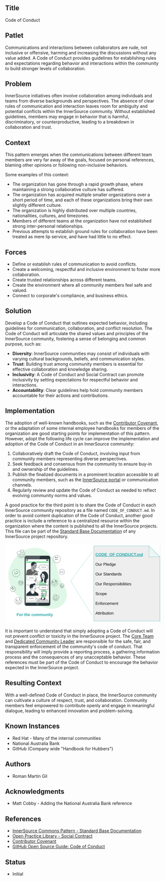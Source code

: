 ## Title

Code of Conduct

## Patlet

Communications and interactions between collaborators are rude, not inclusive or offensive, harming and increasing the discussions without any value added.
A Code of Conduct provides guidelines for establishing rules and expectations regarding behavior and interactions within the community to build stronger levels of collaboration.

## Problem

InnerSource initiatives often involve collaboration among individuals and teams from diverse backgrounds and perspectives.
The absence of clear rules of communication and interaction leaves room for ambiguity and potential conflicts within the InnerSource community.
Without established guidelines, members may engage in behavior that is harmful, discriminatory, or counterproductive, leading to a breakdown in collaboration and trust.

## Context

This pattern emerges when the communications between different team members are very far away of the goals, focused on personal references, blaming other opinions or following non-inclusive behaviors.

Some examples of this context:

* The organization has gone through a rapid growth phase, where maintaining a strong collaborative culture has suffered.
* The organization has acquired multiple smaller organizations over a short period of time, and each of these organizations bring their own slightly different culture.
* The organization is highly distributed over multiple countries, nationalities, cultures, and timezones.
* Members of different teams at the organization have not established strong inter-personal relationships.
* Previous attempts to establish ground rules for collaboration have been treated as mere lip service, and have had little to no effect.

## Forces

* Define or establish rules of communication to avoid conflicts.
* Create a welcoming, respectful and inclusive environment to foster more collaboration.
* Create trusted relationships across different teams.
* Create the environment where all community members feel safe and valued.
* Connect to corporate's compliance, and business ethics.

## Solution

Develop a Code of Conduct that outlines expected behavior, including guidelines for communication, collaboration, and conflict resolution.
The Code of Conduct will articulate the shared values and principles of the InnerSource community, fostering a sense of belonging and common purpose, such as:

- **Diversity**: InnerSource communities may consist of individuals with varying cultural backgrounds, beliefs, and communication styles.
- **Trust**: Building trust among community members is essential for effective collaboration and knowledge sharing.
- **Inclusivity**: A Code of Conduct and Social Contract can promote inclusivity by setting expectations for respectful behavior and interactions.
- **Accountability**: Clear guidelines help hold community members accountable for their actions and contributions.

## Implementation

The adoption of well-known handbooks, such as the [Contributor Covenant](https://www.contributor-covenant.org/), or the adaptation of some internal employee handbooks for members of the organization are good starting points for implementation of this pattern.
However, adopt the following life cycle can improve the implementation and adoption of the Code of Conduct in an InnerSource community:

1. Collaboratively draft the Code of Conduct, involving input from community members representing diverse perspectives.
2. Seek feedback and consensus from the community to ensure buy-in and ownership of the guidelines.
3. Publish the finalized documents in a prominent location accessible to all community members, such as the [InnerSource portal](../2-structured/innersource-portal.md) or communication channels.
4. Regularly review and update the Code of Conduct as needed to reflect evolving community norms and values.

A good practice for the third point is to share the Code of Conduct in each InnerSource community repository as a file named `CODE_OF_CONDUCT.md`.
In order to avoid content duplication of the Code of Conduct, another good practice is include a reference to a centralized resource within the organization where the content is published to all the InnerSource projects.  
This file can be part of the [Standard Base Documentation](../2-structured/base-documentation.md) of any InnerSource project repository.

![CODE_OF_CONDUCT.md](../../assets/img/code-of-conduct/CODE_OF_CONDUCT-for-the-community.png)

It is important to understand that simply adopting a Code of Conduct will not prevent conflict or toxicity in the InnerSource project.
The [Core Team](../2-structured/core-team.md) and [Dedicated Community Leader](../2-structured/dedicated-community-leader.md) are responsible for the safe, fair, and transparent enforcement of the community's code of conduct.
That responsibility will imply provide a reporting process, a gathering information process and the consequences of any unacceptable behavior.
These references must be part of the Code of Conduct to encourage the behavior expected in the InnerSource project.  

## Resulting Context

With a well-defined Code of Conduct in place, the InnerSource community can cultivate a culture of respect, trust, and collaboration.
Community members feel empowered to contribute openly and engage in meaningful dialogue, leading to enhanced innovation and problem-solving.

## Known Instances

- Red Hat - Many of the internal communities
- National Australia Bank
- GitHub (Company wide "Handbook for Hubbers")

## Authors

- Roman Martin Gil

## Acknowledgments

- Matt Cobby - Adding the National Australia Bank reference

## References

- [InnerSource Commons Pattern - Standard Base Documentation](../2-structured/base-documentation.md)
- [Open Practice Library - Social Contract](https://openpracticelibrary.com/practice/social-contract/)
- [Contributor Covenant](https://www.contributor-covenant.org/)
- [GitHub Open Source Guide: Code of Conduct](https://opensource.guide/code-of-conduct/)

## Status

- Initial
